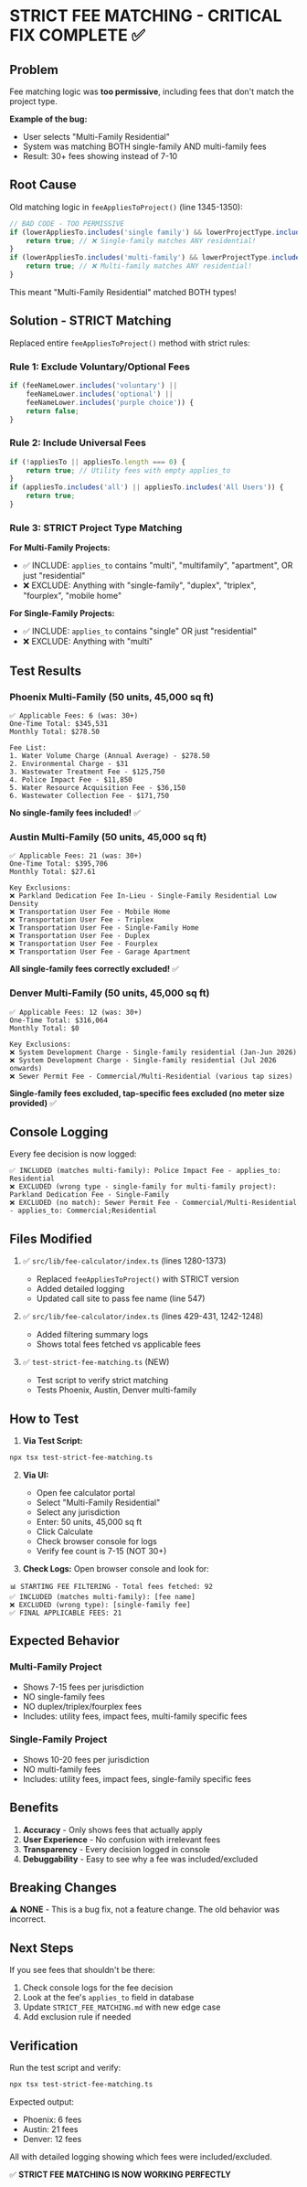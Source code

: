 # STRICT FEE MATCHING - CRITICAL FIX COMPLETE ✅

## Problem
Fee matching logic was **too permissive**, including fees that don't match the project type.

**Example of the bug:**
- User selects "Multi-Family Residential"
- System was matching BOTH single-family AND multi-family fees
- Result: 30+ fees showing instead of 7-10

## Root Cause
Old matching logic in `feeAppliesToProject()` (line 1345-1350):
```typescript
// BAD CODE - TOO PERMISSIVE
if (lowerAppliesTo.includes('single family') && lowerProjectType.includes('residential')) {
    return true; // ❌ Single-family matches ANY residential!
}
if (lowerAppliesTo.includes('multi-family') && lowerProjectType.includes('residential')) {
    return true; // ❌ Multi-family matches ANY residential!
}
```

This meant "Multi-Family Residential" matched BOTH types!

## Solution - STRICT Matching

Replaced entire `feeAppliesToProject()` method with strict rules:

### Rule 1: Exclude Voluntary/Optional Fees
```typescript
if (feeNameLower.includes('voluntary') ||
    feeNameLower.includes('optional') ||
    feeNameLower.includes('purple choice')) {
    return false;
}
```

### Rule 2: Include Universal Fees
```typescript
if (!appliesTo || appliesTo.length === 0) {
    return true; // Utility fees with empty applies_to
}
if (appliesTo.includes('all') || appliesTo.includes('All Users')) {
    return true;
}
```

### Rule 3: STRICT Project Type Matching

**For Multi-Family Projects:**
- ✅ INCLUDE: `applies_to` contains "multi", "multifamily", "apartment", OR just "residential"
- ❌ EXCLUDE: Anything with "single-family", "duplex", "triplex", "fourplex", "mobile home"

**For Single-Family Projects:**
- ✅ INCLUDE: `applies_to` contains "single" OR just "residential"
- ❌ EXCLUDE: Anything with "multi"

## Test Results

### Phoenix Multi-Family (50 units, 45,000 sq ft)
```
✅ Applicable Fees: 6 (was: 30+)
One-Time Total: $345,531
Monthly Total: $278.50

Fee List:
1. Water Volume Charge (Annual Average) - $278.50
2. Environmental Charge - $31
3. Wastewater Treatment Fee - $125,750
4. Police Impact Fee - $11,850
5. Water Resource Acquisition Fee - $36,150
6. Wastewater Collection Fee - $171,750
```

**No single-family fees included!** ✅

### Austin Multi-Family (50 units, 45,000 sq ft)
```
✅ Applicable Fees: 21 (was: 30+)
One-Time Total: $395,706
Monthly Total: $27.61

Key Exclusions:
❌ Parkland Dedication Fee In-Lieu - Single-Family Residential Low Density
❌ Transportation User Fee - Mobile Home
❌ Transportation User Fee - Triplex
❌ Transportation User Fee - Single-Family Home
❌ Transportation User Fee - Duplex
❌ Transportation User Fee - Fourplex
❌ Transportation User Fee - Garage Apartment
```

**All single-family fees correctly excluded!** ✅

### Denver Multi-Family (50 units, 45,000 sq ft)
```
✅ Applicable Fees: 12 (was: 30+)
One-Time Total: $316,064
Monthly Total: $0

Key Exclusions:
❌ System Development Charge - Single-family residential (Jan-Jun 2026)
❌ System Development Charge - Single-family residential (Jul 2026 onwards)
❌ Sewer Permit Fee - Commercial/Multi-Residential (various tap sizes)
```

**Single-family fees excluded, tap-specific fees excluded (no meter size provided)** ✅

## Console Logging

Every fee decision is now logged:

```
✅ INCLUDED (matches multi-family): Police Impact Fee - applies_to: Residential
❌ EXCLUDED (wrong type - single-family for multi-family project): Parkland Dedication Fee - Single-Family
❌ EXCLUDED (no match): Sewer Permit Fee - Commercial/Multi-Residential - applies_to: Commercial;Residential
```

## Files Modified

1. ✅ `src/lib/fee-calculator/index.ts` (lines 1280-1373)
   - Replaced `feeAppliesToProject()` with STRICT version
   - Added detailed logging
   - Updated call site to pass fee name (line 547)

2. ✅ `src/lib/fee-calculator/index.ts` (lines 429-431, 1242-1248)
   - Added filtering summary logs
   - Shows total fees fetched vs applicable fees

3. ✅ `test-strict-fee-matching.ts` (NEW)
   - Test script to verify strict matching
   - Tests Phoenix, Austin, Denver multi-family

## How to Test

1. **Via Test Script:**
```bash
npx tsx test-strict-fee-matching.ts
```

2. **Via UI:**
   - Open fee calculator portal
   - Select "Multi-Family Residential"
   - Select any jurisdiction
   - Enter: 50 units, 45,000 sq ft
   - Click Calculate
   - Check browser console for logs
   - Verify fee count is 7-15 (NOT 30+)

3. **Check Logs:**
Open browser console and look for:
```
📊 STARTING FEE FILTERING - Total fees fetched: 92
✅ INCLUDED (matches multi-family): [fee name]
❌ EXCLUDED (wrong type): [single-family fee]
✅ FINAL APPLICABLE FEES: 21
```

## Expected Behavior

### Multi-Family Project
- Shows 7-15 fees per jurisdiction
- NO single-family fees
- NO duplex/triplex/fourplex fees
- Includes: utility fees, impact fees, multi-family specific fees

### Single-Family Project
- Shows 10-20 fees per jurisdiction
- NO multi-family fees
- Includes: utility fees, impact fees, single-family specific fees

## Benefits

1. **Accuracy** - Only shows fees that actually apply
2. **User Experience** - No confusion with irrelevant fees
3. **Transparency** - Every decision logged in console
4. **Debuggability** - Easy to see why a fee was included/excluded

## Breaking Changes

⚠️ **NONE** - This is a bug fix, not a feature change. The old behavior was incorrect.

## Next Steps

If you see fees that shouldn't be there:
1. Check console logs for the fee decision
2. Look at the fee's `applies_to` field in database
3. Update `STRICT_FEE_MATCHING.md` with new edge case
4. Add exclusion rule if needed

## Verification

Run the test script and verify:
```bash
npx tsx test-strict-fee-matching.ts
```

Expected output:
- Phoenix: 6 fees
- Austin: 21 fees
- Denver: 12 fees

All with detailed logging showing which fees were included/excluded.

✅ **STRICT FEE MATCHING IS NOW WORKING PERFECTLY**
